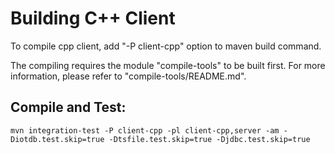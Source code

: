 <!--

    Licensed to the Apache Software Foundation (ASF) under one
    or more contributor license agreements.  See the NOTICE file
    distributed with this work for additional information
    regarding copyright ownership.  The ASF licenses this file
    to you under the Apache License, Version 2.0 (the
    "License"); you may not use this file except in compliance
    with the License.  You may obtain a copy of the License at

        http://www.apache.org/licenses/LICENSE-2.0

    Unless required by applicable law or agreed to in writing,
    software distributed under the License is distributed on an
    "AS IS" BASIS, WITHOUT WARRANTIES OR CONDITIONS OF ANY
    KIND, either express or implied.  See the License for the
    specific language governing permissions and limitations
    under the License.

-->
# Building C++ Client

To compile cpp client, add "-P client-cpp" option to maven build command.

The compiling requires the module "compile-tools" to be built first.
For more information, please refer to "compile-tools/README.md".


## Compile and Test:

`mvn integration-test -P client-cpp -pl client-cpp,server -am -Diotdb.test.skip=true -Dtsfile.test.skip=true -Djdbc.test.skip=true`

